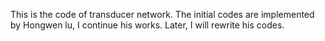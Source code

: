 This is the code of transducer network. The initial codes are implemented by
Hongwen lu, I continue his works. Later, I will rewrite his codes.
